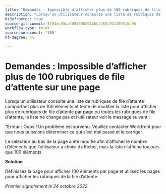 ```yaml
---
title: "Demandes : Impossible d’afficher plus de 100 rubriques de file d’attente sur une page"
description: "Lorsqu’un utilisateur consulte une liste de rubriques de file d’attente comportant plus de 100 éléments et tente de modifier la liste pour afficher plus de rubriques de file d’attente par page ou toutes les rubriques de file d’attente, la liste ne change pas et l’utilisateur voit un message d’erreur."
hidefromtoc: true
source-git-commit: 8f04dc85caf0019001913bb4762c924109516a96
workflow-type: tm+mt
source-wordcount: '180'
ht-degree: 4%

---
```



# Demandes : Impossible d’afficher plus de 100 rubriques de file d’attente sur une page

Lorsqu’un utilisateur consulte une liste de rubriques de file d’attente comportant plus de 100 éléments et tente de modifier la liste pour afficher plus de rubriques de file d’attente par page ou toutes les rubriques de file d’attente, la liste ne change pas et l’utilisateur voit le message suivant :

&quot;Erreur : Oups ! Un problème est survenu. Veuillez contacter Workfront pour que nous puissions déterminer ce qui s’est mal passé et le corriger.

Le sélecteur au bas de la page a été modifié afin d’afficher le nombre d’éléments que l’utilisateur a choisi d’afficher, mais la liste n’affiche toujours que 100 éléments.

**Solution**

Définissez la page pour afficher 100 éléments par page et utilisez les pages pour afficher les rubriques de la file d’attente.

_Premier signalement le 24 octobre 2022._

